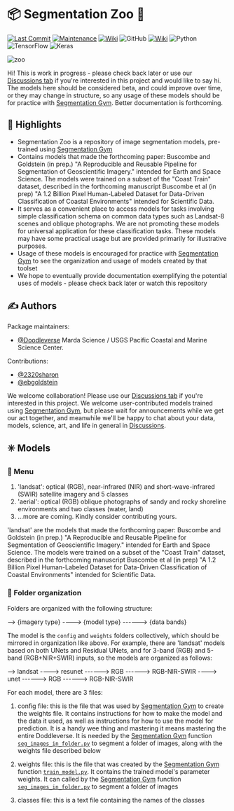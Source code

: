 # :package: Segmentation Zoo :elephant:
[![Last Commit](https://img.shields.io/github/last-commit/Doodleverse/segmentation_zoo)](
https://github.com/Doodleverse/segmentation_zoo/commits/main)
[![Maintenance](https://img.shields.io/badge/Maintained%3F-yes-green.svg)](https://github.com/Doodleverse/segmentation_zoo/graphs/commit-activity)
[![Wiki](https://img.shields.io/badge/wiki-documentation-forestgreen)](https://github.com/Doodleverse/segmentation_zoo/wiki)
![GitHub](https://img.shields.io/github/license/Doodleverse/segmentation_zoo)
[![Wiki](https://img.shields.io/badge/discussion-active-forestgreen)](https://github.com/Doodleverse/segmentation_zoo/discussions)
![Python](https://img.shields.io/badge/python-3670A0?style=for-the-badge&logo=python&logoColor=ffdd54)
![TensorFlow](https://img.shields.io/badge/TensorFlow-%23FF6F00.svg?style=for-the-badge&logo=TensorFlow&logoColor=white)
![Keras](https://img.shields.io/badge/Keras-%23D00000.svg?style=for-the-badge&logo=Keras&logoColor=white)


![zoo](https://user-images.githubusercontent.com/3596509/153691807-1da4d3ba-377b-40af-9891-c469cc6390c1.png)

Hi! This is work in progress - please check back later or use our [Discussions tab](https://github.com/Doodleverse/segmentation_zoo/discussions) if you're interested in this project and would like to say hi. The models here should be considered beta, and could improve over time, or they may change in structure, so any usage of these models should be for practice with [Segmentation Gym](https://github.com/Doodleverse/segmentation_gym). Better documentation is forthcoming.

## :star2: Highlights
* Segmentation Zoo is a repository of image segmentation models, pre-trained using [Segmentation Gym](https://github.com/Doodleverse/segmentation_gym)
* Contains models that made the forthcoming paper: Buscombe and Goldstein (in prep.) "A Reproducible and Reusable Pipeline for Segmentation of Geoscientific Imagery." intended for Earth and Space Science. The models were trained on a subset of the "Coast Train" dataset, described in the forthcoming manuscript Buscombe et al (in prep) "A 1.2 Billion Pixel Human-Labeled Dataset for Data-Driven Classification of Coastal Environments" intended for Scientific Data.
* It serves as a convenient place to access models for tasks involving simple classification schema on common data types such as Landsat-8 scenes and oblique photographs. We are not promoting these models for universal application for these classification tasks. These models may have some practical usage but are provided primarily for illustrative purposes.
* Usage of these models is encouraged for practice with [Segmentation Gym](https://github.com/Doodleverse/segmentation_gym) to see the organization and usage of models created by that toolset
* We hope to eventually provide documentation exemplifying the potential uses of models - please check back later or watch this repository

## ✍️ Authors

Package maintainers:
* [@Doodleverse](https://github.com/Doodleverse) Marda Science / USGS Pacific Coastal and Marine Science Center.

Contributions:
* [@2320sharon](https://github.com/2320sharon)
* [@ebgoldstein](https://github.com/ebgoldstein)

We welcome collaboration! Please use our [Discussions tab](https://github.com/Doodleverse/segmentation_zoo/discussions) if you're interested in this project. We welcome user-contributed models trained using [Segmentation Gym](https://github.com/Doodleverse/segmentation_gym), but please wait for announcements while we get our act together, and meanwhile we'll be happy to chat about your data, models, science, art, and life in general in [Discussions](https://github.com/Doodleverse/segmentation_zoo/discussions).

## :eight_spoked_asterisk: Models

### :floppy_disk: Menu
1. 'landsat': optical (RGB), near-infrared (NIR) and short-wave-infrared (SWIR) satellite imagery and 5 classes
2. 'aerial': optical (RGB) oblique photographs of sandy and rocky shoreline environments and two classes (water, land)
3. ...more are coming. Kindly consider contributing yours.

'landsat' are the models that made the forthcoming paper: Buscombe and Goldstein (in prep.) "A Reproducible and Reusable Pipeline for Segmentation of Geoscientific Imagery." intended for Earth and Space Science. The models were trained on a subset of the "Coast Train" dataset, described in the forthcoming manuscript Buscombe et al (in prep) "A 1.2 Billion Pixel Human-Labeled Dataset for Data-Driven Classification of Coastal Environments" intended for Scientific Data.

### :orange_book: Folder organization 
Folders are organized with the following structure:

--> {imagery type}
----> {model type}
------> {data bands}

The model is the `config` and `weights` folders collectively, which should be mirrored in organization like above. For example, there are 'landsat' models based on both UNets and Residual UNets, and for 3-band (RGB) and 5-band (RGB+NIR+SWIR) inputs, so the models are organized as follows:

--> landsat
----> resunet
------> RGB
------> RGB-NIR-SWIR
----> unet
------> RGB
------> RGB-NIR-SWIR

For each model, there are 3 files: 
1. config file: this is the file that was used by [Segmentation Gym](https://github.com/Doodleverse/segmentation_gym) to create the weights file. It contains instructions for how to make the model and the data it used, as well as instructions for how to use the model for prediction. It is a handy wee thing and mastering it means mastering the entire Doddleverse. It is needed by the [Segmentation Gym](https://github.com/Doodleverse/segmentation_gym) function [`seg_images_in_folder.py`](https://github.com/Doodleverse/segmentation_gym/blob/main/seg_images_in_folder.py) to segment a folder of images, along with the weights file described below

2. weights file: this is the file that was created by the [Segmentation Gym](https://github.com/Doodleverse/segmentation_gym) function [`train_model.py`](https://github.com/Doodleverse/segmentation_gym/blob/main/train_model.py). It contains the trained model's parameter weights. It can called by the [Segmentation Gym](https://github.com/Doodleverse/segmentation_gym) function [`seg_images_in_folder.py`](https://github.com/Doodleverse/segmentation_gym/blob/main/seg_images_in_folder.py) to segment a folder of images

3. classes file: this is a text file containing the names of the classes




